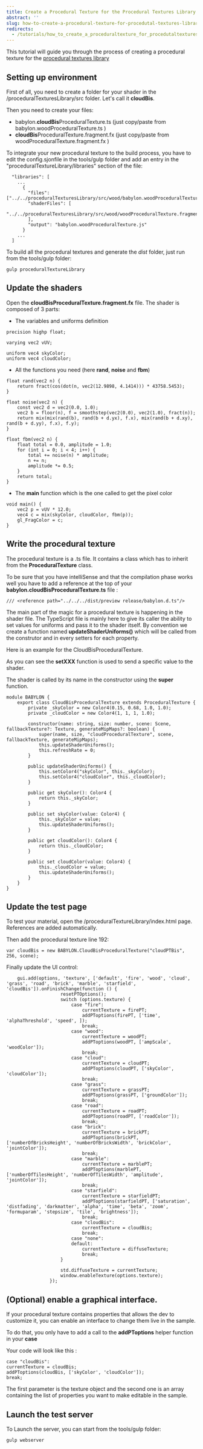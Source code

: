 ```yaml
---
title: Create a Procedural Texture for the Procedural Textures Library
abstract: ''
slug: how-to-create-a-procedural-texture-for-procedutal-textures-library
redirects:
  - /tutorials/how_to_create_a_proceduraltexture_for_procedutaltextureslibrary
---
```


This tutorial will guide you through the process of creating a procedural texture for the [procedural textures library](https://github.com/BabylonJS/Babylon.js/tree/master/proceduralTexturesLibrary)

## Setting up environment

First of all, you need to create a folder for your shader in the /proceduralTexturesLibrary/src folder. Let's call it **cloudBis**.

Then you need to create your files:
* babylon.**cloudBis**ProceduralTexture.ts (just copy/paste from babylon.woodProceduralTexture.ts )
* **cloudBis**ProceduralTexture.fragment.fx (just copy/paste from woodProceduralTexture.fragment.fx )

To integrate your new procedural texture to the build process, you have to edit the config.sjonfile in the tools/gulp folder and add an entry in the "proceduralTextureLibrary/libraries" section of the file:

```
  "libraries": [
    ...
      {
        "files": ["../../proceduralTexturesLibrary/src/wood/babylon.woodProceduralTexture.ts"],
        "shaderFiles": [
          "../../proceduralTexturesLibrary/src/wood/woodProceduralTexture.fragment.fx"
        ],
        "output": "babylon.woodProceduralTexture.js"
      }
    ...
  ]
```

To build all the procedural textures and generate the *dist* folder, just run from the tools/gulp folder:

```
gulp proceduralTextureLibrary
```

## Update the shaders

Open the **cloudBisProceduralTexture.fragment.fx** file.
The shader is composed of 3 parts:

- The variables and uniforms definition

```
precision highp float;

varying vec2 vUV;

uniform vec4 skyColor;
uniform vec4 cloudColor;

```

- All the functions you need (here **rand**, **noise** and **fbm**)


```
float rand(vec2 n) {
	return fract(cos(dot(n, vec2(12.9898, 4.1414))) * 43758.5453);
}

float noise(vec2 n) {
	const vec2 d = vec2(0.0, 1.0);
	vec2 b = floor(n), f = smoothstep(vec2(0.0), vec2(1.0), fract(n));
	return mix(mix(rand(b), rand(b + d.yx), f.x), mix(rand(b + d.xy), rand(b + d.yy), f.x), f.y);
}

float fbm(vec2 n) {
	float total = 0.0, amplitude = 1.0;
	for (int i = 0; i < 4; i++) {
		total += noise(n) * amplitude;
		n += n;
		amplitude *= 0.5;
	}
	return total;
}
```
- The **main** function which is the one called to get the pixel color

```
void main() {
	vec2 p = vUV * 12.0;
	vec4 c = mix(skyColor, cloudColor, fbm(p));
	gl_FragColor = c;
}
```

## Write the procedural texture

The procedural texture is a .ts file. It contains a class which has to inherit from the **ProceduralTexture** class.

To be sure that you have intelliSense and that the compilation phase works well you have to add a reference at the top of your **babylon.cloudBisProceduralTexture.ts** file :

```
/// <reference path="../../../dist/preview release/babylon.d.ts"/>
```

The main part of the magic for a procedural texture is happening in the shader file. The TypeScript file is mainly here to give its caller the ability to set values for uniforms and pass it to the shader itself.
By convention we create a function named **updateShaderUniforms()** which will be called from the construtor and in every setters for each property.

Here is an example for the CloudBisProceduralTexture.

As you can see the **setXXX** function is used to send a specific value to the shader.

The shader is called by its name in the constructor using the **super** function.

```
module BABYLON {
    export class CloudBisProceduralTexture extends ProceduralTexture {
        private _skyColor = new Color4(0.15, 0.68, 1.0, 1.0);
        private _cloudColor = new Color4(1, 1, 1, 1.0);
    
        constructor(name: string, size: number, scene: Scene, fallbackTexture?: Texture, generateMipMaps?: boolean) {
            super(name, size, "cloudProceduralTexture", scene, fallbackTexture, generateMipMaps);
            this.updateShaderUniforms();
            this.refreshRate = 0;
        }
    
        public updateShaderUniforms() {
            this.setColor4("skyColor", this._skyColor);
            this.setColor4("cloudColor", this._cloudColor);
        }
    
        public get skyColor(): Color4 {
            return this._skyColor;
        }
    
        public set skyColor(value: Color4) {
            this._skyColor = value;
            this.updateShaderUniforms();
        }
    
        public get cloudColor(): Color4 {
            return this._cloudColor;
        }
    
        public set cloudColor(value: Color4) {
            this._cloudColor = value;
            this.updateShaderUniforms();
        }
    }
}
```

## Update the test page

To test your material, open the /proceduralTextureLibrary/index.html page. References are added automatically.

Then add the procedural texture line 192:

```
var cloudBis = new BABYLON.CloudBisProceduralTexture("cloudPTBis", 256, scene);
```

Finally update the UI control:

```
	gui.add(options, 'texture', ['default', 'fire', 'wood', 'cloud', 'grass', 'road', 'brick', 'marble', 'starfield', 'cloudBis']).onFinishChange(function () {
					resetPTOptions();
					switch (options.texture) {
						case "fire":
							currentTexture = firePT;
							addPToptions(firePT, ['time', 'alphaThreshold', 'speed', ]);
							break;
						case "wood":
							currentTexture = woodPT;
							addPToptions(woodPT, ['ampScale', 'woodColor']);
							break;
						case "cloud":
							currentTexture = cloudPT;
							addPToptions(cloudPT, ['skyColor', 'cloudColor']);
							break;
						case "grass":
							currentTexture = grassPT;
							addPToptions(grassPT, ['groundColor']);
							break;
						case "road":
							currentTexture = roadPT;
							addPToptions(roadPT, ['roadColor']);
							break;
						case "brick":
							currentTexture = brickPT;
							addPToptions(brickPT, ['numberOfBricksHeight', 'numberOfBricksWidth', 'brickColor', 'jointColor']);
							break;
						case "marble":
							currentTexture = marblePT;
							addPToptions(marblePT, ['numberOfTilesHeight', 'numberOfTilesWidth', 'amplitude', 'jointColor']);
							break;
						case "starfield":
							currentTexture = starfieldPT;
							addPToptions(starfieldPT, ['saturation', 'distfading', 'darkmatter', 'alpha', 'time', 'beta', 'zoom', 'formuparam', 'stepsize', 'tile', 'brightness']);
							break;
						case "cloudBis":
							currentTexture = cloudBis;
							break;
						case "none":
						default:
							currentTexture = diffuseTexture;
							break;
					}

					std.diffuseTexture = currentTexture;
					window.enableTexture(options.texture);
				});
```

## (Optional) enable a graphical interface. 

If your procedural texture contains properties that allows the dev to customize it, you can enable an interface to change them live in the sample.

To do that, you only have to add a call to the **addPToptions** helper function in your **case**

Your code will look like this :

```
case "cloudBis":
currentTexture = cloudBis;
addPToptions(cloudBis, ['skyColor', 'cloudColor']);
break;
```

The first parameter is the texture object and the second one is an array containing the list of properties you want to make editable in the sample.

## Launch the test server

To Launch the server, you can start from the tools/gulp folder:

```
gulp webserver
```

